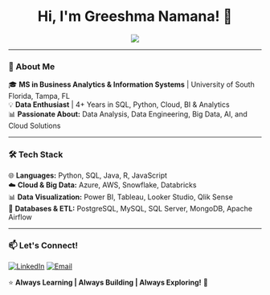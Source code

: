 <h1 align="center">Hi, I'm Greeshma Namana! 👋</h1>

<p align="center">
  <img src="https://readme-typing-svg.herokuapp.com?font=Fira+Code&size=24&pause=1000&color=F7B42C&center=true&vCenter=true&width=600&lines=Data+Professional+%7C+Cloud+%7C+BI+%7C+ML;SQL+%7C+Python+%7C+Azure+%7C+Power+BI;Data+Storyteller+%7C+Tech+Enthusiast+%F0%9F%9A%80" />
</p>

---

### **🔹 About Me**
🎓 **MS in Business Analytics & Information Systems** | University of South Florida, Tampa, FL  
💡 **Data Enthusiast** | 4+ Years in SQL, Python, Cloud, BI & Analytics  
📊 **Passionate About:** Data Analysis, Data Engineering, Big Data, AI, and Cloud Solutions  

---

### **🛠️ Tech Stack**
🌐 **Languages:** Python, SQL, Java, R, JavaScript  
☁️ **Cloud & Big Data:** Azure, AWS, Snowflake, Databricks  
📊 **Data Visualization:** Power BI, Tableau, Looker Studio, Qlik Sense  
💾 **Databases & ETL:** PostgreSQL, MySQL, SQL Server, MongoDB, Apache Airflow  


---

### **📫 Let's Connect!**
[![LinkedIn](https://img.shields.io/badge/LinkedIn-GreeshmaNamana-blue?style=for-the-badge&logo=linkedin)](https://https://www.linkedin.com/in/greeshma-namana/)
[![Email](https://img.shields.io/badge/Email-Greeshma008.namana%40gmail.com-red?style=for-the-badge&logo=gmail)](mailto:greeshma008.namana@gmail.com)

⭐ **Always Learning | Always Building | Always Exploring!** 🌟
